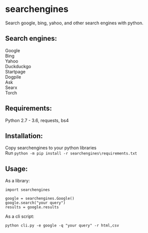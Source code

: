 # searchengines
Search google, bing, yahoo, and other search engines with python.  

## Search engines:  
Google  
Bing  
Yahoo  
Duckduckgo  
Startpage  
Dogpile  
Ask  
Searx  
Torch  

## Requirements:  
Python 2.7 - 3.6, requests, bs4  

## Installation:  
Copy searchengines to your python libraries  
Run `python -m pip install -r searchengines\requirements.txt`  

## Usage:  
As a library:  

```
import searchengines

google = searchengines.Google()
google.search("your query")
results = google.results
```

As a cli script:  

```  
python cli.py -e google -q "your query" -r html,csv
```
